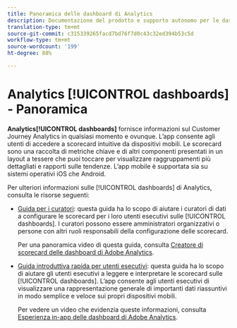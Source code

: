 ```yaml
---
title: Panoramica delle dashboard di Analytics
description: Documentazione del prodotto e supporto autonomo per le dashboard di Customer Journey Analytics
translation-type: tm+mt
source-git-commit: c315339265facd7bd76f7d0c43c32ed394b53c5d
workflow-type: tm+mt
source-wordcount: '199'
ht-degree: 88%

---
```



# Analytics [!UICONTROL dashboards] - Panoramica

**Analytics[!UICONTROL dashboards]** fornisce informazioni sul Customer Journey Analytics in qualsiasi momento e ovunque. L’app consente agli utenti di accedere a scorecard intuitive da dispositivi mobili. Le scorecard sono una raccolta di metriche chiave e di altri componenti presentati in un layout a tessere che puoi toccare per visualizzare raggruppamenti più dettagliati e rapporti sulle tendenze. L’app mobile è supportata sia su sistemi operativi iOS che Android.

Per ulteriori informazioni sulle [!UICONTROL dashboards] di Analytics, consulta le risorse seguenti:

* [Guida per i curatori](/help/mobile-app/curator.md): questa guida ha lo scopo di aiutare i curatori di dati a configurare le scorecard per i loro utenti esecutivi sulle [!UICONTROL dashboards]. I curatori possono essere amministratori organizzativi o persone con altri ruoli responsabili della configurazione delle scorecard.

   Per una panoramica video di questa guida, consulta [Creatore di scorecard delle dashboard di Adobe Analytics](https://experienceleague.adobe.com/docs/analytics-learn/tutorials/additional-tools/analytics-dashboards/adobe-analytics-dashboards-scorecard-builder.html?lang=it).


* [Guida introduttiva rapida per utenti esecutivi](/help/mobile-app/executive.md): questa guida ha lo scopo di aiutare gli utenti esecutivi a leggere e interpretare le scorecard sulle [!UICONTROL dashboards]. L’app consente agli utenti esecutivi di visualizzare una rappresentazione generale di importanti dati riassuntivi in modo semplice e veloce sui propri dispositivi mobili.

   Per vedere un video che evidenzia queste informazioni, consulta [Esperienza in-app delle dashboard di Adobe Analytics](https://experienceleague.adobe.com/docs/analytics-learn/tutorials/additional-tools/analytics-dashboards/adobe-analytics-dashboards-in-app-experience.html?lang=it).